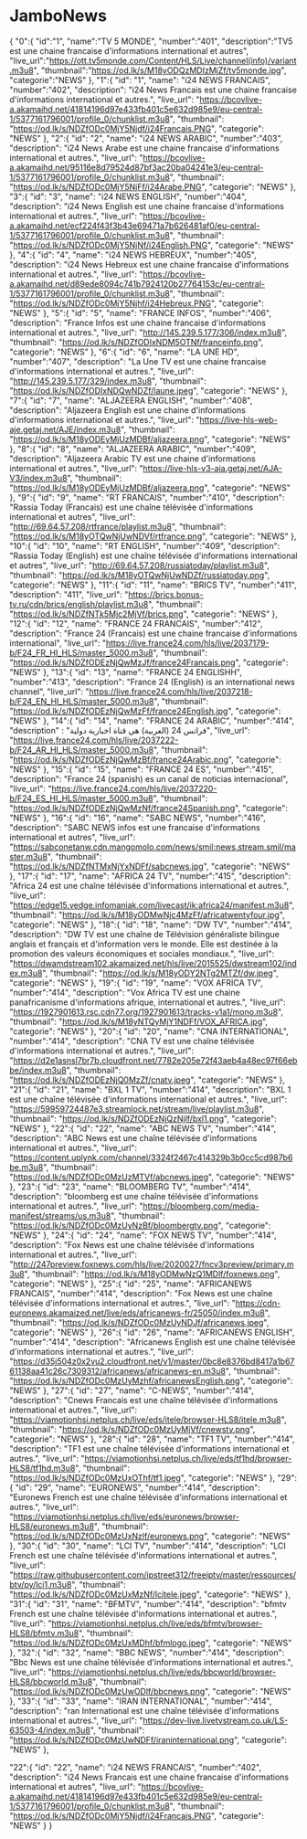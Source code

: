 # JamboNews
{
  "0":{
  "id":"1",
  "name":"TV 5 MONDE",
  "number":"401",
  "description":"TV5 est une chaine francaise d'informations international et autres",
  "live_url":"https://ott.tv5monde.com/Content/HLS/Live/channel(info)/variant.m3u8",
  "thumbnail":"https://od.lk/s/M18yODQzMDIzMjZf/tv5monde.jpg",
  "categorie":"NEWS"
  },
  "1":{
  "id": "1",
  "name": "i24 NEWS FRANCAIS",
  "number":"402",
  "description": "i24 News Francais est une chaine francaise d'informations international et autres.",
  "live_url": "https://bcovlive-a.akamaihd.net/41814196d97e433fb401c5e632d985e9/eu-central-1/5377161796001/profile_0/chunklist.m3u8",
  "thumbnail": "https://od.lk/s/NDZfODc0MjY5Njdf/i24Francais.PNG",
  "categorie": "NEWS"
  },
  "2":{
  "id": "2",
  "name": "i24 NEWS ARABIC",
  "number":"403",
  "description": "i24 News Arabe est une chaine francaise d'informations international et autres.",
  "live_url": "https://bcovlive-a.akamaihd.net/95116e8d79524d87bf3ac20ba04241e3/eu-central-1/5377161796001/profile_0/chunklist.m3u8",
  "thumbnail": "https://od.lk/s/NDZfODc0MjY5NjFf/i24Arabe.PNG",
  "categorie": "NEWS"
  },
  "3":{
  "id": "3",
  "name": "i24 NEWS ENGLISH",
  "number":"404",
  "description": "i24 News English est une chaine francaise d'informations international et autres.",
  "live_url": "https://bcovlive-a.akamaihd.net/ecf224f43f3b43e69471a7b626481af0/eu-central-1/5377161796001/profile_0/chunklist.m3u8",
  "thumbnail": "https://od.lk/s/NDZfODc0MjY5NjNf/i24English.PNG",
  "categorie": "NEWS"
  },
  "4":{
  "id": "4",
  "name": "i24 NEWS HEBREUX",
  "number":"405",
  "description": "i24 News Hebreux est une chaine francaise d'informations international et autres.",
  "live_url": "https://bcovlive-a.akamaihd.net/d89ede8094c741b7924120b27764153c/eu-central-1/5377161796001/profile_0/chunklist.m3u8",
  "thumbnail": "https://od.lk/s/NDZfODc0MjY5Njhf/i24Hebreux.PNG",
  "categorie": "NEWS"
  },
  "5":{
  "id": "5",
  "name": "FRANCE INFOS",
  "number":"406",
  "description": "France Infos est une chaine francaise d'informations international et autres.",
  "live_url": "http://145.239.5.177/306/index.m3u8",
  "thumbnail": "https://od.lk/s/NDZfODIxNDM5OTNf/franceinfo.png",
  "categorie": "NEWS"
  },
  "6":{
  "id": "6",
  "name": "LA UNE HD",
  "number":"407",
  "description": "La Une TV est une chaine francaise d'informations international et autres.",
  "live_url": "http://145.239.5.177/329/index.m3u8",
  "thumbnail": "https://od.lk/s/NDZfODIxNDQwNDZf/laune.jpeg",
  "categorie": "NEWS"
  },
  "7":{
  "id": "7",
  "name": "ALJAZEERA ENGLISH",
  "number":"408",
  "description": "Aljazeera English est une chaine d'informations d'informations international et autres.",
  "live_url": "https://live-hls-web-aje.getaj.net/AJE/index.m3u8",
  "thumbnail": "https://od.lk/s/M18yODEyMjUzMDBf/aljazeera.png",
  "categorie": "NEWS"
  },
  "8":{
  "id": "8",
  "name": "ALJAZEERA ARABIC",
  "number":"409",
  "description": "Aljazeera Arabic TV est une chaine d'informations international et autres.",
  "live_url": "https://live-hls-v3-aja.getaj.net/AJA-V3/index.m3u8",
  "thumbnail": "https://od.lk/s/M18yODEyMjUzMDBf/aljazeera.png",
  "categorie": "NEWS"
  },
  "9":{
  "id": "9",
  "name": "RT FRANCAIS",
  "number":"410",
  "description": "Rassia Today (Francais) est une chaîne télévisée d'informations international et autres",
  "live_url": "http://69.64.57.208/rtfrance/playlist.m3u8",
  "thumbnail": "https://od.lk/s/M18yOTQwNjUwNDVf/rtfrance.png",
  "categorie": "NEWS"
  },
  "10":{
  "id": "10",
  "name": "RT ENGLISH",
  "number":"409",
  "description": "Rassia Today (English) est une chaîne télévisée d'informations international et autres",
  "live_url": "http://69.64.57.208/russiatoday/playlist.m3u8",
  "thumbnail": "https://od.lk/s/M18yOTQwNjUwNDZf/russiatoday.png",
  "categorie": "NEWS"
  },
  "11":{
  "id": "11",
  "name": "BRICS TV",
  "number":"411",
  "description": "411",
  "live_url": "https://brics.bonus-tv.ru/cdn/brics/english/playlist.m3u8",
  "thumbnail": "https://od.lk/s/NDZfNTk5Mjc2MjVf/brics.png",
  "categorie": "NEWS"
  },
  "12":{
  "id": "12",
  "name": "FRANCE 24 FRANCAIS",
  "number":"412",
  "description": "France 24 (Francais) est une chaine francaise d'informations international",
  "live_url": "https://live.france24.com/hls/live/2037179-b/F24_FR_HI_HLS/master_5000.m3u8",
  "thumbnail": "https://od.lk/s/NDZfODEzNjQwMzJf/france24Francais.png",
  "categorie": "NEWS"
  },
  "13":{
  "id": "13",
  "name": "FRANCE 24 ENGLISHH",
  "number":"413",
  "description": "France 24 (English) is an international news channel",
  "live_url": "https://live.france24.com/hls/live/2037218-b/F24_EN_HI_HLS/master_5000.m3u8",
  "thumbnail": "https://od.lk/s/NDZfODEzNjQwMzFf/france24English.jpg",
  "categorie": "NEWS"
  },
  "14":{
  "id": "14",
  "name": "FRANCE 24 ARABIC",
  "number":"414",
  "description" : "فرانس 24 (العربية) هي قناة اخبارية دولية",
  "live_url": "https://live.france24.com/hls/live/2037222-b/F24_AR_HI_HLS/master_5000.m3u8",
  "thumbnail": "https://od.lk/s/NDZfODEzNjQwMzBf/france24Arabic.png",
  "categorie": "NEWS"
  },
  "15":{
  "id": "15",
  "name": "FRANCE 24 ES",
  "number":"415",
  "description": "France 24 (spanish) es un canal de noticias internacional",
  "live_url": "https://live.france24.com/hls/live/2037220-b/F24_ES_HI_HLS/master_5000.m3u8",
  "thumbnail": "https://od.lk/s/NDZfODEzNjQwMzNf/france24Spanish.png",
  "categorie": "NEWS"
  },
  "16":{
  "id": "16",
  "name": "SABC NEWS",
  "number":"416",
  "description": "SABC NEWS infos est une francaise d'informations international et autres",
  "live_url": "https://sabconetanw.cdn.mangomolo.com/news/smil:news.stream.smil/master.m3u8",
  "thumbnail": "https://od.lk/s/NDZfNTMxNjYxNDFf/sabcnews.jpg",
  "categorie": "NEWS"
  },
  "17":{
  "id": "17",
  "name": "AFRICA 24 TV",
  "number":"415",
  "description": "Africa 24 est une chaîne télévisée d'informations international et autres.",
  "live_url": "https://edge15.vedge.infomaniak.com/livecast/ik:africa24/manifest.m3u8",
  "thumbnail": "https://od.lk/s/M18yODMwNjc4MzFf/africatwentyfour.jpg",
  "categorie": "NEWS"
  },
  "18":{
  "id": "18",
  "name": "DW TV",
  "number":"414",
  "description": "DW TV est une chaîne de Télévision généraliste bilingue anglais et français et d'information vers le monde. Elle est destinée à la promotion des valeurs économiques et sociales mondiaux.",
  "live_url": "https://dwamdstream102.akamaized.net/hls/live/2015525/dwstream102/index.m3u8",
  "thumbnail": "https://od.lk/s/M18yODY2NTg2MTZf/dw.jpeg",
  "categorie": "NEWS"
  },
  "19":{
  "id": "19",
  "name": "VOX AFRICA TV",
  "number":"414",
  "description": "Vox Africa TV est une chaine panafricanisme d'informations afrique, international et autres.",
  "live_url": "https://1927901613.rsc.cdn77.org/1927901613/tracks-v1a1/mono.m3u8",
  "thumbnail": "https://od.lk/s/M18yNTQyMjY1NDFf/VOX_AFRICA.jpg",
  "categorie": "NEWS"
  },
  "20":{
  "id": "20",
  "name": "CNA INTERNATIONAL",
  "number":"414",
  "description": "CNA TV est une chaîne télévisée d'informations international et autres.",
  "live_url": "https://d2e1asnsl7br7b.cloudfront.net/7782e205e72f43aeb4a48ec97f66ebbe/index.m3u8",
  "thumbnail": "https://od.lk/s/NDZfODEzNjQ0MzZf/cnatv.jpeg",
  "categorie": "NEWS"
  }, 
  "21":{
  "id": "21",
  "name": "BXL 1 TV",
  "number":"414",
  "description": "BXL 1 est une chaîne télévisée d'informations international et autres.",
  "live_url": "https://59959724487e3.streamlock.net/stream/live/playlist.m3u8",
  "thumbnail": "https://od.lk/s/NDZfODEzNjQzNjlf/bxl1.png",
  "categorie": "NEWS"
  },
  "22":{
  "id": "22",
  "name": "ABC NEWS TV",
  "number":"414",
  "description": "ABC News est une chaîne télévisée d'informations international et autres.",
  "live_url": "https://content.uplynk.com/channel/3324f2467c414329b3b0cc5cd987b6be.m3u8",
  "thumbnail": "https://od.lk/s/NDZfODc0MzUzMTVf/abcnews.jpeg",
  "categorie": "NEWS"
  },
  "23":{
  "id": "23",
  "name": "BLOOMBERG TV",
  "number":"414",
  "description": "bloomberg est une chaîne télévisée d'informations international et autres.",
  "live_url": "https://bloomberg.com/media-manifest/streams/us.m3u8",
  "thumbnail": "https://od.lk/s/NDZfODc0MzUyNzBf/bloombergtv.png",
  "categorie": "NEWS"
  },
  "24":{
  "id": "24",
  "name": "FOX NEWS TV",
  "number":"414",
  "description": "Fox News est une chaîne télévisée d'informations international et autres.",
  "live_url": "http://247preview.foxnews.com/hls/live/2020027/fncv3preview/primary.m3u8",
  "thumbnail": "https://od.lk/s/M18yODMwNzQ1MDlf/foxnews.png",
  "categorie": "NEWS"
  },
  "25":{
  "id": "25",
  "name": "AFRICANEWS FRANCAIS",
  "number":"414",
  "description": "Fox News est une chaîne télévisée d'informations international et autres.",
  "live_url": "https://cdn-euronews.akamaized.net/live/eds/africanews-fr/25050/index.m3u8",
  "thumbnail": "https://od.lk/s/NDZfODc0MzUyNDJf/africanews.jpeg",
  "categorie": "NEWS"
  },
  "26":{
  "id": "26",
  "name": "AFRICANEWS ENGLISH",
  "number":"414",
  "description": "Africanews English est une chaîne télévisée d'informations international et autres.",
  "live_url": "https://d35j504z0x2vu2.cloudfront.net/v1/master/0bc8e8376bd8417a1b6761138aa41c26c7309312/africanews/africanews-en.m3u8",
  "thumbnail": "https://od.lk/s/NDZfODc0MzUyMzhf/africanewsEnglish.png",
  "categorie": "NEWS"
  },
  "27":{
  "id": "27",
  "name": "C-NEWS",
  "number":"414",
  "description": "Cnews Francais est une chaîne télévisée d'informations international et autres.",
  "live_url": "https://viamotionhsi.netplus.ch/live/eds/itele/browser-HLS8/itele.m3u8",
  "thumbnail": "https://od.lk/s/NDZfODc0MzUyMjVf/cnewstv.png",
  "categorie": "NEWS"
  },
  "28":{
  "id": "28",
  "name": "TF1 TV",
  "number":"414",
  "description": "TF1 est une chaîne télévisée d'informations international et autres.",
  "live_url": "https://viamotionhsi.netplus.ch/live/eds/tf1hd/browser-HLS8/tf1hd.m3u8",
  "thumbnail": "https://od.lk/s/NDZfODc0MzUxOThf/tf1.jpeg",
  "categorie": "NEWS"
  },
  "29":{
  "id": "29",
  "name": "EURONEWS",
  "number":"414",
  "description": "Euronews French est une chaîne télévisée d'informations international et autres.",
  "live_url": "https://viamotionhsi.netplus.ch/live/eds/euronews/browser-HLS8/euronews.m3u8",
  "thumbnail": "https://od.lk/s/NDZfODc0MzUxNzlf/euronews.png",
  "categorie": "NEWS"
  },
  "30":{
  "id": "30",
  "name": "LCI TV",
  "number":"414",
  "description": "LCI French est une chaîne télévisée d'informations international et autres.",
  "live_url": "https://raw.githubusercontent.com/ipstreet312/freeiptv/master/ressources/btv/py/lci1.m3u8",
  "thumbnail": "https://od.lk/s/NDZfODc0MzUxMzNf/lcitele.jpeg",
  "categorie": "NEWS"
  },
  "31":{
  "id": "31",
  "name": "BFMTV",
  "number":"414",
  "description": "bfmtv French est une chaîne télévisée d'informations international et autres.",
  "live_url": "https://viamotionhsi.netplus.ch/live/eds/bfmtv/browser-HLS8/bfmtv.m3u8",
  "thumbnail": "https://od.lk/s/NDZfODc0MzUxMDhf/bfmlogo.jpeg",
  "categorie": "NEWS"
  },
  "32":{
  "id": "32",
  "name": "BBC NEWS",
  "number":"414",
  "description": "Bbc News est une chaîne télévisée d'informations international et autres.",
  "live_url": "https://viamotionhsi.netplus.ch/live/eds/bbcworld/browser-HLS8/bbcworld.m3u8",
  "thumbnail": "https://od.lk/s/NDZfODc0MzUwODlf/bbcnews.png",
  "categorie": "NEWS"
  },
  "33":{
  "id": "33",
  "name": "IRAN INTERNATIONAL",
  "number":"414",
  "description": "ran International est une chaîne télévisée d'informations international et autres.",
  "live_url": "https://dev-live.livetvstream.co.uk/LS-63503-4/index.m3u8",
  "thumbnail": "https://od.lk/s/NDZfODc0MzUwNDFf/iraninternational.png",
  "categorie": "NEWS"
  },


  
  "22":{
  "id": "22",
  "name": "i24 NEWS FRANCAIS",
  "number":"402",
  "description": "i24 News Francais est une chaine francaise d'informations international et autres",
  "live_url": "https://bcovlive-a.akamaihd.net/41814196d97e433fb401c5e632d985e9/eu-central-1/5377161796001/profile_0/chunklist.m3u8",
  "thumbnail": "https://od.lk/s/NDZfODc0MjY5Njdf/i24Francais.PNG",
  "categorie": "NEWS"
  }
}

